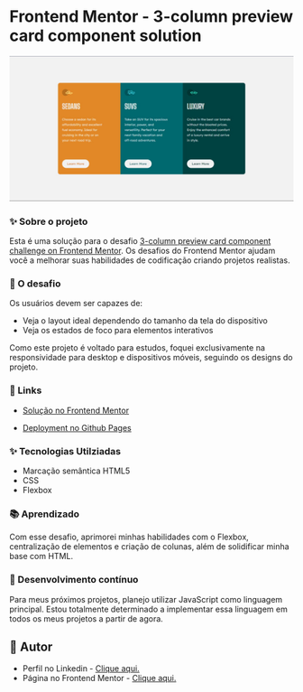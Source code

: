 # Frontend Mentor - 3-column preview card component solution

![](design/desktop-design.jpg)

### ✨ Sobre o projeto

Esta é uma solução para o desafio [3-column preview card component challenge on Frontend Mentor](https://www.frontendmentor.io/challenges/3column-preview-card-component-pH92eAR2-). Os desafios do Frontend Mentor ajudam você a melhorar suas habilidades de codificação criando projetos realistas.

### 🎯 O desafio

Os usuários devem ser capazes de:

- Veja o layout ideal dependendo do tamanho da tela do dispositivo
- Veja os estados de foco para elementos interativos

Como este projeto é voltado para estudos, foquei exclusivamente na responsividade para desktop e dispositivos móveis, seguindo os designs do projeto.

### 🔗 Links 

- [Solução no Frontend Mentor]()

- [Deployment no Github Pages]()

### ✨ Tecnologias Utilziadas

- Marcação semântica HTML5
- CSS
- Flexbox

### 📚 Aprendizado

Com esse desafio, aprimorei minhas habilidades com o Flexbox, centralização de elementos e criação de colunas, além de solidificar minha base com HTML.

### 🚀 Desenvolvimento contínuo

Para meus próximos projetos, planejo utilizar JavaScript como linguagem principal. Estou totalmente determinado a implementar essa linguagem em todos os meus projetos a partir de agora.

## 🙋 Autor

- Perfil no Linkedin - [Clique aqui.](https://www.linkedin.com/in/fransuelton/)
- Página no Frontend Mentor - [Clique aqui.](https://www.frontendmentor.io/profile/Fransuelton)